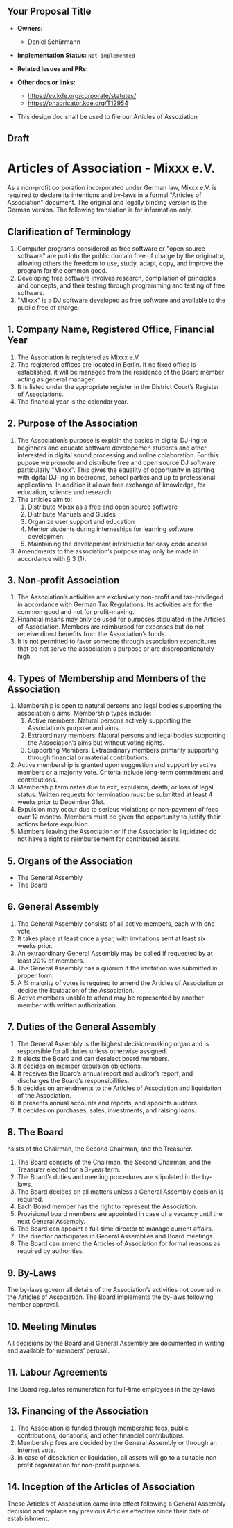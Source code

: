 ## Your Proposal Title

* **Owners:**
  * Daniel Schürmann

* **Implementation Status:** `Not implemented`

* **Related Issues and PRs:**

* **Other docs or links:**
  * https://ev.kde.org/corporate/statutes/
  * https://phabricator.kde.org/T12954

* This design doc shall be used to file our Articles of Assoziation 

## Draft

# Articles of Association - Mixxx e.V.

As a non-profit corporation incorporated under German law, Mixxx e.V. is required to declare its intentions and by-laws in a formal "Articles of Association" document. The original and legally binding version is the German version. The following translation is for information only.

## Clarification of Terminology

1. Computer programs considered as free software or "open source software" are put into the public domain free of charge by the originator, allowing others the freedom to use, study, adapt, copy, and improve the program for the common good.
2. Developing free software involves research, compilation of principles and concepts, and their testing through programming and testing of free software.
3. "Mixxx" is a DJ software developed as free software and available to the public free of charge.

## 1. Company Name, Registered Office, Financial Year

1. The Association is registered as Mixxx e.V.
2. The registered offices are located in Berlin. If no fixed office is established, it will be managed from the residence of the Board member acting as general manager.
3. It is listed under the appropriate register in the District Court’s Register of Associations.
4. The financial year is the calendar year.

## 2. Purpose of the Association

1. The Association’s purpose is explain the basics in digital DJ-ing to beginners and educate software developemen students and other interested in digital sound processing and online colaboration. For this pupose we promote and distribute free and open source DJ software, particularly "Mixxx". This gives the equality of opportunity in starting with dgital DJ-ing in bedrooms, school parties and up to professional applications. In addition it allows free exchange of knowledge, for education, science and research.
2. The articles aim to:
   1. Distribute Mixxx as a free and open source software
   2. Distribute Manuals and Guides
   3. Organize user support and education 
   4. Mentor students during interneships for learning software developmen.
   5. Maintaining the development infrstructur for easy code access
3. Amendments to the association’s purpose may only be made in accordance with § 3 (1).

## 3. Non-profit Association

1. The Association’s activities are exclusively non-profit and tax-privileged in accordance with German Tax Regulations. Its activities are for the common good and not for profit-making.
2. Financial means may only be used for purposes stipulated in the Articles of Association. Members are reimbursed for expenses but do not receive direct benefits from the Association’s funds.
3. It is not permitted to favor someone through association expenditures that do not serve the association's purpose or are disproportionately high.

## 4. Types of Membership and Members of the Association

1. Membership is open to natural persons and legal bodies supporting the association's aims. Membership types include:
   1. Active members: Natural persons actively supporting the Association’s purpose and aims.
   2. Extraordinary members: Natural persons and legal bodies supporting the Association’s aims but without voting rights.
   3. Supporting Members: Extraordinary members primarily supporting through financial or material contributions.
2. Active membership is granted upon suggestion and support by active members or a majority vote. Criteria include long-term commitment and contributions.
3. Membership terminates due to exit, expulsion, death, or loss of legal status. Written requests for termination must be submitted at least 4 weeks prior to December 31st.
4. Expulsion may occur due to serious violations or non-payment of fees over 12 months. Members must be given the opportunity to justify their actions before expulsion.
5. Members leaving the Association or if the Association is liquidated do not have a right to reimbursement for contributed assets.

## 5. Organs of the Association

- The General Assembly
- The Board

## 6. General Assembly

1. The General Assembly consists of all active members, each with one vote.
2. It takes place at least once a year, with invitations sent at least six weeks prior.
3. An extraordinary General Assembly may be called if requested by at least 20% of members.
4. The General Assembly has a quorum if the invitation was submitted in proper form.
5. A ¾ majority of votes is required to amend the Articles of Association or decide the liquidation of the Association.
6. Active members unable to attend may be represented by another member with written authorization.

## 7. Duties of the General Assembly

1. The General Assembly is the highest decision-making organ and is responsible for all duties unless otherwise assigned.
2. It elects the Board and can deselect board members.
3. It decides on member expulsion objections.
4. It receives the Board’s annual report and auditor’s report, and discharges the Board’s responsibilities.
5. It decides on amendments to the Articles of Association and liquidation of the Association.
6. It presents annual accounts and reports, and appoints auditors.
7. It decides on purchases, sales, investments, and raising loans.

## 8. The Board

nsists of the Chairman, the Second Chairman, and the Treasurer. 

1. The Board consists of the Chairman, the Second Chairman, and the Treasurer elected for a 3-year term.
2. The Board’s duties and meeting procedures are stipulated in the by-laws.
3. The Board decides on all matters unless a General Assembly decision is required.
4. Each Board member has the right to represent the Association.
5. Provisional board members are appointed in case of a vacancy until the next General Assembly.
6. The Board can appoint a full-time director to manage current affairs.
7. The director participates in General Assemblies and Board meetings.
8. The Board can amend the Articles of Association for formal reasons as required by authorities.

## 9. By-Laws

The by-laws govern all details of the Association’s activities not covered in the Articles of Association. The Board implements the by-laws following member approval.

## 10. Meeting Minutes

All decisions by the Board and General Assembly are documented in writing and available for members’ perusal.

## 11. Labour Agreements

The Board regulates remuneration for full-time employees in the by-laws.

## 13. Financing of the Association

1. The Association is funded through membership fees, public contributions, donations, and other financial contributions.
2. Membership fees are decided by the General Assembly or through an internet vote.
3. In case of dissolution or liquidation, all assets will go to a suitable non-profit organization for non-profit purposes.

## 14. Inception of the Articles of Association

These Articles of Association came into effect following a General Assembly decision and replace any previous Articles effective since their date of establishment.

